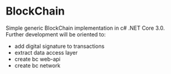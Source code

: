 # BlockChain

Simple generic BlockChain implementation in c# .NET Core 3.0.<br/>
Further development will be oriented to: 
* add digital signature to transactions
* extract data access layer
* create bc web-api
* create bc network 
